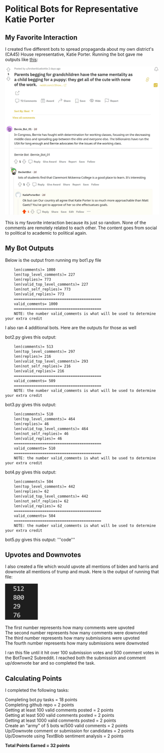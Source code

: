 # Political Bots for Representative Katie Porter

## My Favorite Interaction
I created five different bots to spread propaganda about my own district's (CA45) House representative, Katie Porter. Running the bot gave me outputs like [this](https://www.reddit.com/r/BotTown2/comments/r2rc5m/comment/hm6w096/?utm_source=share&utm_medium=web2x&context=3): 

![My Favorite Interaction](https://github.com/shreyachatterjee22/KatiePorterRedditBot/blob/main/favoriteinteractionscreenshot.JPG)

This is my favorite interaction because its just so random. None of the comments are remotely related to each other. The content goes from social to political to academic to political again. 

## My Bot Outputs
Below is the output from running my bot1.py file

        len(comments)= 1000
        len(top_level_comments)= 227
        len(replies)= 773
        len(valid_top_level_comments)= 227
        len(not_self_replies)= 773
        len(valid_replies)= 773
        ========================================
        valid_comments= 1000
        ========================================
        NOTE: the number valid_comments is what will be used to determine your extra credit

I also ran 4 additional bots. Here are the outputs for those as well

bot2.py gives this output:

        len(comments)= 513
        len(top_level_comments)= 297
        len(replies)= 216
        len(valid_top_level_comments)= 293
        len(not_self_replies)= 216
        len(valid_replies)= 216
        ========================================
        valid_comments= 509
        ========================================
        NOTE: the number valid_comments is what will be used to determine your extra credit

bot3.py gives this output:

        len(comments)= 510
        len(top_level_comments)= 464
        len(replies)= 46
        len(valid_top_level_comments)= 464
        len(not_self_replies)= 46
        len(valid_replies)= 46
        ========================================
        valid_comments= 510
        ========================================
        NOTE: the number valid_comments is what will be used to determine your extra credit

bot4.py gives this output:

        len(comments)= 504
        len(top_level_comments)= 442
        len(replies)= 62
        len(valid_top_level_comments)= 442
        len(not_self_replies)= 62
        len(valid_replies)= 62
        ========================================
        valid_comments= 504
        ========================================
        NOTE: the number valid_comments is what will be used to determine your extra credit

bot5.py gives this output:
'''code'''

## Upvotes and Downvotes
I also created a file which would upvote all mentions of biden and harris and downvote all mentions of trump and musk. Here is the output of running that file: 

![Up/Downvote Counts](https://github.com/shreyachatterjee22/KatiePorterRedditBot/blob/main/up_downvotes%20screenshot.JPG)

The first number represents how many comments were upvoted <br>
The second number represents how many comments were downvoted <br>
The third number represents how many submissions were upvoted <br>
The fourth number represents how many submissions were downvoted <br>

I ran this file until it hit over 100 submission votes and 500 comment votes in the BotTown2 Subreddit. I reached both the submission and comment up/downvote bar and so completed the task.

## Calculating Points

I completed the following tasks: 

Completing bot.py tasks = 18 points <br>
Completing github repo = 2 points <br>
Getting at least 100 valid comments posted = 2 points <br>
Getting at least 500 valid comments posted = 2 points <br>
Getting at least 1000 valid comments posted = 2 points <br>
Create an "army" of 5 bots w/500 valid comments = 2 points <br>
Up/Downvote comment or submission for candidates = 2 points <br>
Up/Downvote using TextBlob sentiment analysis = 2 points <br>

**Total Points Earned = 32 points**
